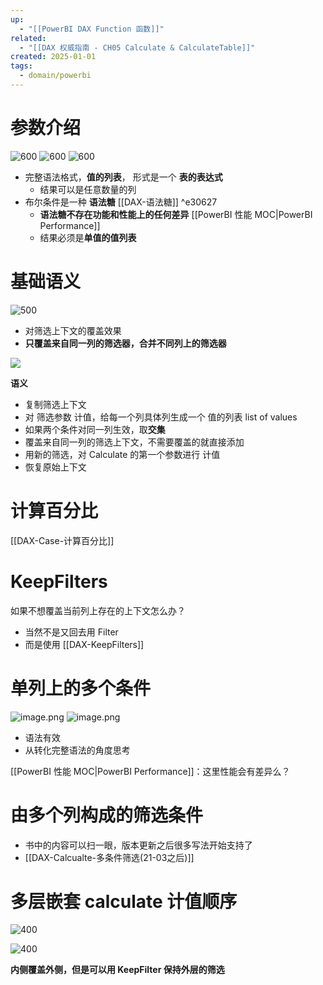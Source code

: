 ```yaml
---
up:
  - "[[PowerBI DAX Function 函数]]"
related:
  - "[[DAX 权威指南 - CH05 Calculate & CalculateTable]]"
created: 2025-01-01
tags:
  - domain/powerbi
---
```



# 参数介绍



![600](https://s1.vika.cn/space/2024/03/23/e6fb83b7bc464a1ea848e3ab3280fa40)
![600](https://s1.vika.cn/space/2024/03/23/68552bb6545248448700844e4090c448)
![600](https://s1.vika.cn/space/2024/03/23/54bc7ef1bd21463dbe0147a49303ddf6)

- 完整语法格式，**值的列表**， 形式是一个 **表的表达式**
	- 结果可以是任意数量的列
- 布尔条件是一种 **语法糖**  [[DAX-语法糖]] ^e30627
	- **语法糖不存在功能和性能上的任何差异** [[PowerBI 性能 MOC|PowerBI Performance]]
	- 结果必须是**单值的值列表**

# 基础语义


![500](https://s1.vika.cn/space/2024/03/23/c3046843cb69486eb51a6ecc4ec57dc8)


- 对筛选上下文的覆盖效果
- **只覆盖来自同一列的筛选器，合并不同列上的筛选器**

![](https://s1.vika.cn/space/2024/03/23/a80ac07849254c13acfca4775ec33200)

**语义**

- 复制筛选上下文
- 对 筛选参数 计值，给每一个列具体列生成一个 值的列表 list of values
- 如果两个条件对同一列生效，取**交集**
- 覆盖来自同一列的筛选上下文，不需要覆盖的就直接添加
- 用新的筛选，对 Calculate 的第一个参数进行 计值
- 恢复原始上下文



# 计算百分比

[[DAX-Case-计算百分比]]


# KeepFilters

如果不想覆盖当前列上存在的上下文怎么办？

- 当然不是又回去用 Filter
- 而是使用 [[DAX-KeepFilters]]



# 单列上的多个条件


![image.png](https://s1.vika.cn/space/2025/01/28/43a2c496c2da4a559516789abaff1967)
![image.png](https://s1.vika.cn/space/2025/01/28/60265a1d0c774e1e845e982eda471fe5)


- 语法有效
- 从转化完整语法的角度思考

[[PowerBI 性能 MOC|PowerBI Performance]]：这里性能会有差异么？



# 由多个列构成的筛选条件

- 书中的内容可以扫一眼，版本更新之后很多写法开始支持了
- [[DAX-Calcualte-多条件筛选(21-03之后)]] 



# 多层嵌套 calculate 计值顺序

![400](https://s1.vika.cn/space/2024/03/23/a3ea4a1dd5774fec849aa27ab838a641)

![400](https://s1.vika.cn/space/2024/03/23/2f03f3aaf6f94e06bd0b164d2e8f6470)

**内侧覆盖外侧，但是可以用 KeepFilter 保持外层的筛选**
